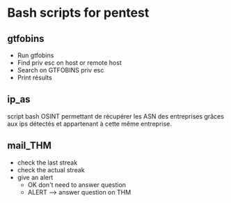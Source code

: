 # Bash scripts for pentest
## gtfobins
* Run gtfobins
* Find priv esc on host or remote host
* Search on GTFOBINS priv esc
* Print résults
## ip_as
script bash OSINT permettant de récupérer les ASN des entreprises grâces aux ips détectés et appartenant à cette même entreprise.
## mail_THM
* check the last streak
* check the actual streak
* give an alert 
  * OK don't need to answer question
  * ALERT --> answer question on THM

